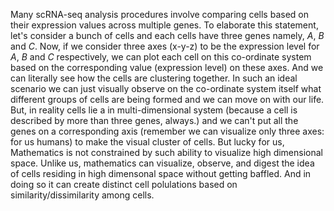 Many scRNA-seq analysis procedures involve comparing cells based on their expression values across multiple genes. To elaborate this statement, let's consider a bunch of cells and each cells have three genes namely, $A$, $B$ and $C$. Now, if we consider three axes (x-y-z) to be the expression level for $A$, $B$ and $C$ respectively, we can plot each cell on this co-ordinate system based on the corresponding value (expression level) on these axes. And we can literally see how the cells are clustering together. In such an ideal scenario we can just visually observe on the co-ordinate system itself what different groups of cells are being formed and we can move on with our life. But, in reality cells lie a in multi-dimensional system (because a cell is described by more than three genes, always.) and we can't put all the genes on a corresponding axis (remember we can visualize only three axes: for us humans) to make the visual cluster of cells. But lucky for us, Mathematics is not constrained by such ability to visualize high dimensional space. Unlike us, mathematics can visualize, observe, and digest the idea of cells residing in high dimensonal space without getting baffled. And in doing so it can create distinct cell polulations based on similarity/dissimilarity among cells.     

